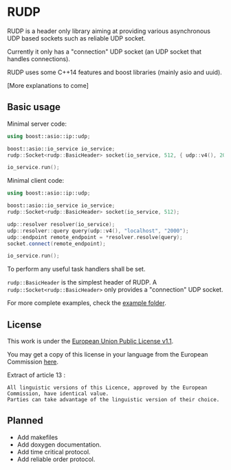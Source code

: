 # RUDP

RUDP is a header only library aiming at providing various asynchronous UDP based sockets such as reliable UDP socket.

Currently it only has a "connection" UDP socket (an UDP socket that handles connections).

RUDP uses some C++14 features and boost libraries (mainly asio and uuid).

[More explanations to come]

## Basic usage

Minimal server code:
```C++
using boost::asio::ip::udp;

boost::asio::io_service io_service;
rudp::Socket<rudp::BasicHeader> socket(io_service, 512, { udp::v4(), 2000 });

io_service.run();
```

Minimal client code:
```C++
using boost::asio::ip::udp;

boost::asio::io_service io_service;
rudp::Socket<rudp::BasicHeader> socket(io_service, 512);

udp::resolver resolver(io_service);
udp::resolver::query query(udp::v4(), "localhost", "2000");
udp::endpoint remote_endpoint = *resolver.resolve(query);
socket.connect(remote_endpoint);

io_service.run();
```

To perform any useful task handlers shall be set.

`rudp::BasicHeader` is the simplest header of RUDP. A `rudp::Socket<rudp::BasicHeader>` only provides a "connection" UDP socket.

For more complete examples, check the [example folder](examples).

## License

This work is under the [European Union Public License v1.1](LICENSE.md).

You may get a copy of this license in your language from the European Commission [here](https://joinup.ec.europa.eu/community/eupl/og_page/european-union-public-licence-eupl-v11).

Extract of article 13 :

    All linguistic versions of this Licence, approved by the European Commission, have identical value.
    Parties can take advantage of the linguistic version of their choice.

## Planned

- Add makefiles
- Add doxygen documentation.
- Add time critical protocol.
- Add reliable order protocol.
